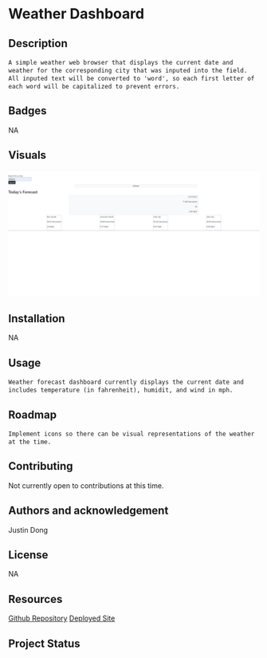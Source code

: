 #  Weather Dashboard

## Description 

    A simple weather web browser that displays the current date and weather for the corresponding city that was inputed into the field. All inputed text will be converted to 'word', so each first letter of each word will be capitalized to prevent errors. 

## Badges

NA

## Visuals
![Alt text](weather-forecast.png)
## Installation

NA 
## Usage

    Weather forecast dashboard currently displays the current date and includes temperature (in fahrenheit), humidit, and wind in mph.
## Roadmap

    Implement icons so there can be visual representations of the weather at the time. 
## Contributing

Not currently open to contributions at this time.

## Authors and acknowledgement

Justin Dong
## License

NA

## Resources

[Github Repository](https://github.com/dong135790/weather-forecast-dashboard)
[Deployed Site](https://dong135790.github.io/weather-forecast-dashboard/)

## Project Status

~~~~